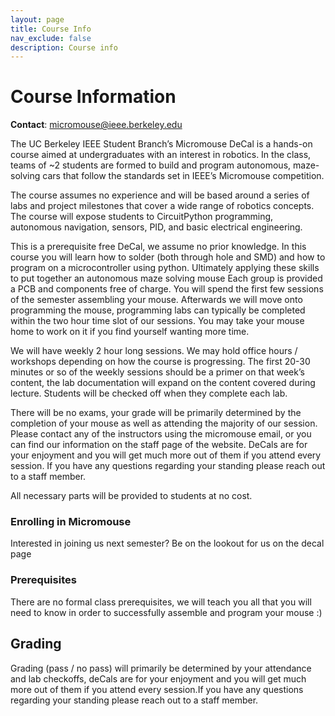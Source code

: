 ```yaml
---
layout: page
title: Course Info
nav_exclude: false
description: Course info
---
```


# Course Information
<b>Contact</b>: micromouse@ieee.berkeley.edu

The UC Berkeley IEEE Student Branch’s Micromouse DeCal is a hands-on course aimed at undergraduates with an interest in robotics. In the class, teams of ~2 students are formed to build and program autonomous, maze-solving cars that follow the standards set in IEEE’s Micromouse competition.

The course assumes no experience and will be based around a series of labs and project milestones that cover a wide range of robotics concepts. The course will expose students to CircuitPython programming, autonomous navigation, sensors, PID, and basic electrical engineering.

This is a prerequisite free DeCal, we assume no prior knowledge. In this course you will learn how to solder (both through hole and SMD) and how to program on a microcontroller using python. Ultimately applying these skills to put together an autonomous maze solving mouse Each group is provided a PCB and components free of charge. You will spend the first few sessions of the semester assembling your mouse. Afterwards we will move onto programming the mouse, programming labs can typically be completed within the two hour time slot of our sessions. You may take your mouse home to work on it if you find yourself wanting more time.

We will have weekly 2 hour long sessions. We may hold office hours / workshops depending on how the course is progressing. The first 20-30 minutes or so of the weekly sessions should be a primer on that week’s content, the lab documentation will expand on the content covered during lecture. Students will be checked off when they complete each lab.

There will be no exams, your grade will be primarily determined by the completion of your mouse as well as attending the majority of our session. Please contact any of the instructors using the micromouse email, or you can find our information on the staff page of the website. DeCals are for your enjoyment and you will get much more out of them if you attend every session. If you have any questions regarding your standing please reach out to a staff member.


All necessary parts will be provided to students at no cost.

### Enrolling in Micromouse

Interested in joining us next semester? Be on the lookout for us on the decal page 

### Prerequisites

There are no formal class prerequisites, we will teach you all that you will need to know in order to successfully assemble and program your mouse :)


## Grading

Grading (pass / no pass) will primarily be determined by your attendance and lab checkoffs, deCals are for your enjoyment and you will get much more out of them if you attend every session.If you have any questions regarding your standing please reach out to a staff member.



